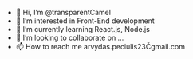 - 👋 Hi, I’m @transparentCamel
- 👀 I’m interested in Front-End development
- 🌱 I’m currently learning React.js, Node.js
- 💞️ I’m looking to collaborate on ...
- 📫 How to reach me arvydas.peciulis23Čgmail.com

<!---
transparentCamel/transparentCamel is a ✨ special ✨ repository because its `README.md` (this file) appears on your GitHub profile.
You can click the Preview link to take a look at your changes.
--->
